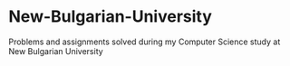 # New-Bulgarian-University
Problems and assignments solved during my Computer Science study at New Bulgarian University
